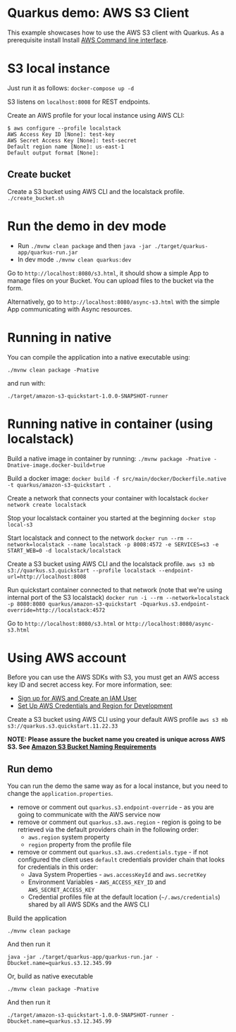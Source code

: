 # Quarkus demo: AWS S3 Client

This example showcases how to use the AWS S3 client with Quarkus. As a prerequisite install Install [AWS Command line interface](https://docs.aws.amazon.com/cli/latest/userguide/cli-chap-install.html).

# S3 local instance

Just run it as follows:
`docker-compose up -d`

S3 listens on `localhost:8008` for REST endpoints.

Create an AWS profile for your local instance using AWS CLI:

```
$ aws configure --profile localstack
AWS Access Key ID [None]: test-key
AWS Secret Access Key [None]: test-secret
Default region name [None]: us-east-1
Default output format [None]:
```

## Create bucket

Create a S3 bucket using AWS CLI and the localstack profile.
`./create_bucket.sh`

# Run the demo in dev mode

- Run `./mvnw clean package` and then `java -jar ./target/quarkus-app/quarkus-run.jar`
- In dev mode `./mvnw clean quarkus:dev`

Go to `http://localhost:8080/s3.html`, it should show a simple App to manage files on your Bucket. 
You can upload files to the bucket via the form.

Alternatively, go to `http://localhost:8080/async-s3.html` with the simple App communicating with Async resources.

# Running in native

You can compile the application into a native executable using:

`./mvnw clean package -Pnative`

and run with:

`./target/amazon-s3-quickstart-1.0.0-SNAPSHOT-runner` 

# Running native in container (using localstack)

Build a native image in container by running:
`./mvnw package -Pnative -Dnative-image.docker-build=true`

Build a docker image:
`docker build -f src/main/docker/Dockerfile.native -t quarkus/amazon-s3-quickstart .`

Create a network that connects your container with localstack
`docker network create localstack`

Stop your localstack container you started at the beginning
`docker stop local-s3`

Start localstack and connect to the network
`docker run --rm --network=localstack --name localstack -p 8008:4572 -e SERVICES=s3 -e START_WEB=0 -d localstack/localstack`

Create a S3 bucket using AWS CLI and the localstack profile.
`aws s3 mb s3://quarkus.s3.quickstart --profile localstack --endpoint-url=http://localhost:8008`

Run quickstart container connected to that network (note that we're using internal port of the S3 localstack)
`docker run -i --rm --network=localstack -p 8080:8080 quarkus/amazon-s3-quickstart -Dquarkus.s3.endpoint-override=http://localstack:4572`

Go to `http://localhost:8080/s3.html` or `http://localhost:8080/async-s3.html`

# Using AWS account

Before you can use the AWS SDKs with S3, you must get an AWS access key ID and secret access key. 
For more information, see:
 - [Sign up for AWS and Create an IAM User](https://docs.aws.amazon.com/sdk-for-java/v2/developer-guide/signup-create-iam-user.html)
 - [Set Up AWS Credentials and Region for Development](https://docs.aws.amazon.com/sdk-for-java/v2/developer-guide/setup-credentials.html)

Create a S3 bucket using AWS CLI using your default AWS profile
`aws s3 mb s3://quarkus.s3.quickstart.11.22.33`

**NOTE: Please assure the bucket name you created is unique across AWS S3. 
See [Amazon S3 Bucket Naming Requirements](https://docs.aws.amazon.com/AmazonS3/latest/dev/BucketRestrictions.html#bucketnamingrules)**

## Run demo

You can run the demo the same way as for a local instance, but you need to change the `application.properties`.

- remove or comment out `quarkus.s3.endpoint-override` - as you are going to communicate with the AWS service now
- remove or comment out `quarkus.s3.aws.region` - region is going to be retrieved via the default providers chain in the following order:
    - `aws.region` system property
    - `region` property from the profile file
- remove or comment out `quarkus.s3.aws.credentials.type` - if not configured the client uses `default` credentials provider chain that looks for credentials in this order:
    - Java System Properties - `aws.accessKeyId` and `aws.secretKey`
    - Environment Variables - `AWS_ACCESS_KEY_ID` and `AWS_SECRET_ACCESS_KEY`
    - Credential profiles file at the default location (`~/.aws/credentials`) shared by all AWS SDKs and the AWS CLI
    
Build the application

`./mvnw clean package`
 
And then run it

`java -jar ./target/quarkus-app/quarkus-run.jar -Dbucket.name=quarkus.s3.12.345.99`

Or, build as native executable

`./mvnw clean package -Pnative` 

And then run it

`./target/amazon-s3-quickstart-1.0.0-SNAPSHOT-runner -Dbucket.name=quarkus.s3.12.345.99` 
